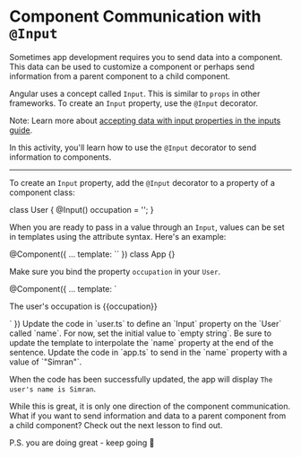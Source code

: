 # Component Communication with `@Input`

Sometimes app development requires you to send data into a component. This data can be used to customize a component or perhaps send information from a parent component to a child component.

Angular uses a concept called `Input`. This is similar to `props` in other frameworks. To create an `Input` property, use the `@Input` decorator.

Note: Learn more about [accepting data with input properties in the inputs guide](/guide/components/inputs).

In this activity, you'll learn how to use the `@Input` decorator to send information to components.

<hr>

To create an `Input` property, add the `@Input` decorator to a property of a component class:

<docs-code header="user.ts" language="ts">
class User {
  @Input() occupation = '';
}
</docs-code>

When you are ready to pass in a value through an `Input`, values can be set in templates using the attribute syntax. Here's an example:

<docs-code header="app.ts" language="angular-ts" highlight="[3]">
@Component({
  ...
  template: `<app-user occupation="Angular Developer"></app-user>`
})
class App {}
</docs-code>

Make sure you bind the property `occupation` in your `User`.

<docs-code header="user.ts" language="angular-ts">
@Component({
  ...
  template: `<p>The user's occupation is {{occupation}}</p>`
})
</docs-code>

<docs-workflow>

<docs-step title="Define an `@Input` property">
Update the code in `user.ts` to define an `Input` property on the `User` called `name`. For now, set the initial value to `empty string`. Be sure to update the template to interpolate the `name` property at the end of the sentence.
</docs-step>

<docs-step title="Pass a value to the `@Input` property">
Update the code in `app.ts` to send in the `name` property with a value of `"Simran"`.
<br>

When the code has been successfully updated, the app will display `The user's name is Simran`.
</docs-step>

</docs-workflow>

While this is great, it is only one direction of the component communication. What if you want to send information and data to a parent component from a child component? Check out the next lesson to find out.

P.S. you are doing great - keep going 🎉
